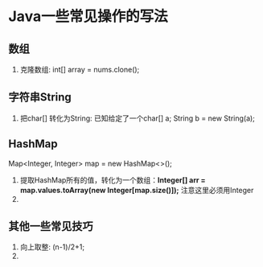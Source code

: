# Java一些常见操作的写法
## 数组
1. 克隆数组: int[] array = nums.clone();
## 字符串String
1. 把char[] 转化为String: 已知给定了一个char[] a; String b = new String(a);
## HashMap
Map<Integer, Integer> map = new HashMap<>();
1. 提取HashMap所有的值，转化为一个数组：__Integer[] arr = map.values.toArray(new Integer[map.size()]);__ 注意这里必须用Integer<br/>
2. 
## 其他一些常见技巧
1. 向上取整: (n-1)/2+1;
2. 
